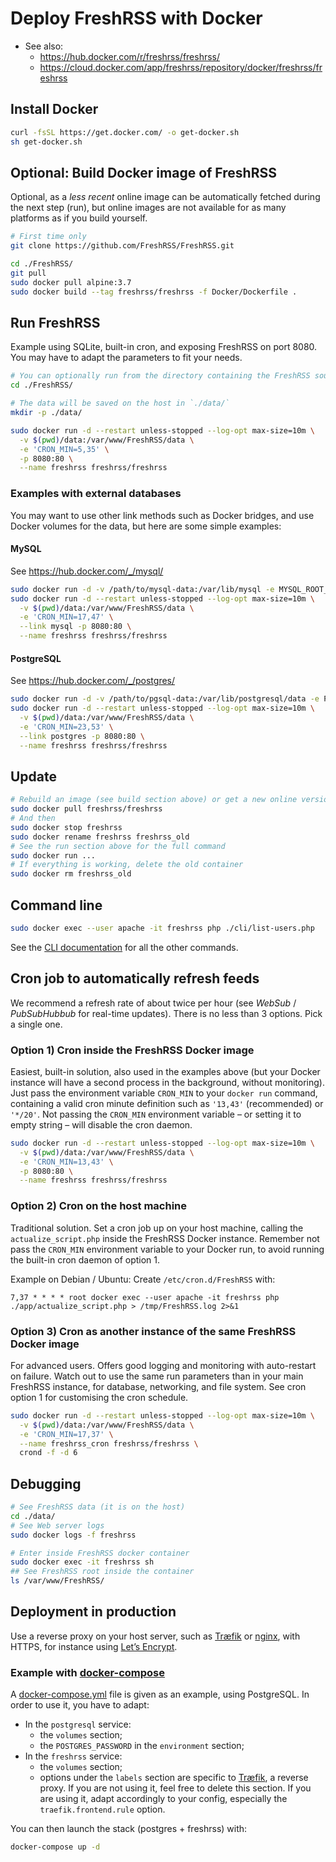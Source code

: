 # Deploy FreshRSS with Docker
* See also:
	* https://hub.docker.com/r/freshrss/freshrss/
	* https://cloud.docker.com/app/freshrss/repository/docker/freshrss/freshrss

## Install Docker

```sh
curl -fsSL https://get.docker.com/ -o get-docker.sh
sh get-docker.sh
```

## Optional: Build Docker image of FreshRSS
Optional, as a *less recent* online image can be automatically fetched during the next step (run),
but online images are not available for as many platforms as if you build yourself.

```sh
# First time only
git clone https://github.com/FreshRSS/FreshRSS.git

cd ./FreshRSS/
git pull
sudo docker pull alpine:3.7
sudo docker build --tag freshrss/freshrss -f Docker/Dockerfile .
```

## Run FreshRSS

Example using SQLite, built-in cron, and exposing FreshRSS on port 8080. You may have to adapt the parameters to fit your needs.

```sh
# You can optionally run from the directory containing the FreshRSS source code:
cd ./FreshRSS/

# The data will be saved on the host in `./data/`
mkdir -p ./data/

sudo docker run -d --restart unless-stopped --log-opt max-size=10m \
  -v $(pwd)/data:/var/www/FreshRSS/data \
  -e 'CRON_MIN=5,35' \
  -p 8080:80 \
  --name freshrss freshrss/freshrss
```

### Examples with external databases

You may want to use other link methods such as Docker bridges, and use Docker volumes for the data, but here are some simple examples:

#### MySQL
See https://hub.docker.com/_/mysql/

```sh
sudo docker run -d -v /path/to/mysql-data:/var/lib/mysql -e MYSQL_ROOT_PASSWORD=rootpass -e MYSQL_DATABASE=freshrss -e MYSQL_USER=freshrss -e MYSQL_PASSWORD=pass --name mysql mysql
sudo docker run -d --restart unless-stopped --log-opt max-size=10m \
  -v $(pwd)/data:/var/www/FreshRSS/data \
  -e 'CRON_MIN=17,47' \
  --link mysql -p 8080:80 \
  --name freshrss freshrss/freshrss
```

#### PostgreSQL
See https://hub.docker.com/_/postgres/

```sh
sudo docker run -d -v /path/to/pgsql-data:/var/lib/postgresql/data -e POSTGRES_DB=freshrss -e POSTGRES_USER=freshrss -e POSTGRES_PASSWORD=pass --name postgres postgres
sudo docker run -d --restart unless-stopped --log-opt max-size=10m \
  -v $(pwd)/data:/var/www/FreshRSS/data \
  -e 'CRON_MIN=23,53' \
  --link postgres -p 8080:80 \
  --name freshrss freshrss/freshrss
```

## Update

```sh
# Rebuild an image (see build section above) or get a new online version:
sudo docker pull freshrss/freshrss
# And then
sudo docker stop freshrss
sudo docker rename freshrss freshrss_old
# See the run section above for the full command
sudo docker run ...
# If everything is working, delete the old container
sudo docker rm freshrss_old
```

## Command line

```sh
sudo docker exec --user apache -it freshrss php ./cli/list-users.php
```

See the [CLI documentation](../cli/) for all the other commands.

## Cron job to automatically refresh feeds
We recommend a refresh rate of about twice per hour (see *WebSub* / *PubSubHubbub* for real-time updates).
There is no less than 3 options. Pick a single one.

### Option 1) Cron inside the FreshRSS Docker image
Easiest, built-in solution, also used in the examples above
(but your Docker instance will have a second process in the background, without monitoring).
Just pass the environment variable `CRON_MIN` to your `docker run` command,
containing a valid cron minute definition such as `'13,43'` (recommended) or `'*/20'`.
Not passing the `CRON_MIN` environment variable – or setting it to empty string – will disable the cron daemon.

```sh
sudo docker run -d --restart unless-stopped --log-opt max-size=10m \
  -v $(pwd)/data:/var/www/FreshRSS/data \
  -e 'CRON_MIN=13,43' \
  -p 8080:80 \
  --name freshrss freshrss/freshrss
```

### Option 2) Cron on the host machine
Traditional solution.
Set a cron job up on your host machine, calling the `actualize_script.php` inside the FreshRSS Docker instance.
Remember not pass the `CRON_MIN` environment variable to your Docker run, to avoid running the built-in cron daemon of option 1.

Example on Debian / Ubuntu: Create `/etc/cron.d/FreshRSS` with:

```
7,37 * * * * root docker exec --user apache -it freshrss php ./app/actualize_script.php > /tmp/FreshRSS.log 2>&1
```

### Option 3) Cron as another instance of the same FreshRSS Docker image
For advanced users. Offers good logging and monitoring with auto-restart on failure.
Watch out to use the same run parameters than in your main FreshRSS instance, for database, networking, and file system.
See cron option 1 for customising the cron schedule.

```sh
sudo docker run -d --restart unless-stopped --log-opt max-size=10m \
  -v $(pwd)/data:/var/www/FreshRSS/data \
  -e 'CRON_MIN=17,37' \
  --name freshrss_cron freshrss/freshrss \
  crond -f -d 6
```


## Debugging

```sh
# See FreshRSS data (it is on the host)
cd ./data/
# See Web server logs
sudo docker logs -f freshrss

# Enter inside FreshRSS docker container
sudo docker exec -it freshrss sh
## See FreshRSS root inside the container
ls /var/www/FreshRSS/
```

## Deployment in production

Use a reverse proxy on your host server, such as [Træfik](https://traefik.io/)
or [nginx](https://docs.nginx.com/nginx/admin-guide/web-server/reverse-proxy/),
with HTTPS, for instance using [Let’s Encrypt](https://letsencrypt.org/).

### Example with [docker-compose](https://docs.docker.com/compose/)

A [docker-compose.yml](docker-compose.yml) file is given as an example, using PostgreSQL. In order to use it, you have to adapt:
- In the `postgresql` service:
	* the `volumes` section;
	* the `POSTGRES_PASSWORD` in the `environment` section;
- In the `freshrss` service:
	* the `volumes` section;
	* options under the `labels` section are specific to [Træfik](https://traefik.io/), a reverse proxy. If you are not using it, feel free to delete this section. If you are using it, adapt accordingly to your config, especially the `traefik.frontend.rule` option.

You can then launch the stack (postgres + freshrss) with:
```sh
docker-compose up -d
```
